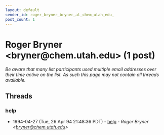 ```yaml
---
layout: default
sender_id: roger_bryner_bryner_at_chem_utah_edu_
post_count: 1
---
```


# Roger Bryner <bryner<span>@</span>chem.utah.edu> (1 post)

_Be aware that many list participants used multiple email addresses over their time active on the list. As such this page may not contain all threads available._

## Threads

### help
+ 1994-04-27 (Tue, 26 Apr 94 21:48:36 PDT) - [help](/archive/1994/04/a36e89c43ae782cb1df8f045c985d5d7ac0e2d4daa01430ce30faffb2d262698) - _Roger Bryner \<bryner@chem.utah.edu\>_

